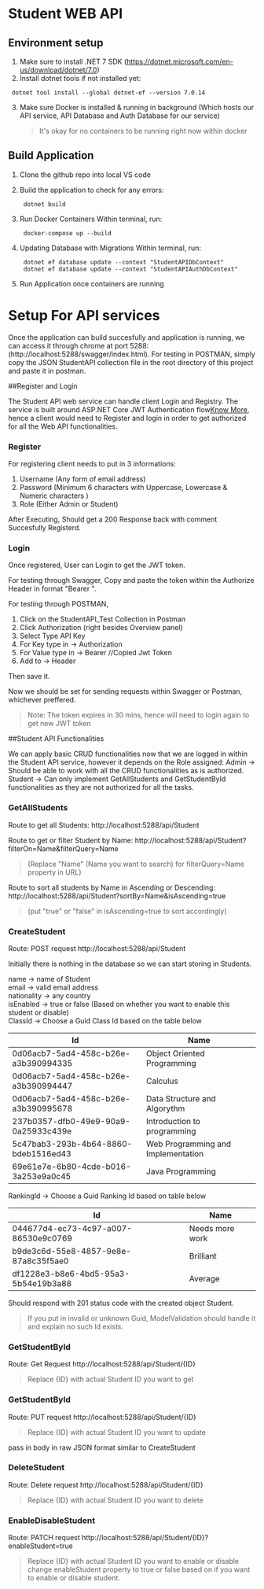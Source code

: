 # Student WEB API

## Environment setup

1. Make sure to install .NET 7 SDK (https://dotnet.microsoft.com/en-us/download/dotnet/7.0)
2. Install dotnet tools if not installed yet:

```
 dotnet tool install --global dotnet-ef --version 7.0.14

```

3. Make sure Docker is installed & running in background (Which hosts our API service, API Database and Auth Database for our service)
   > It's okay for no containers to be running right now within docker

## Build Application

1. Clone the github repo into local VS code
2. Build the application to check for any errors:

   ```
    dotnet build
   ```

3. Run Docker Containers
   Within terminal, run:

   ```
    docker-compose up --build

   ```

4. Updating Database with Migrations
   Within terminal, run:

   ```
    dotnet ef database update --context "StudentAPIDbContext"
    dotnet ef database update --context "StudentAPIAuthDbContext"

   ```

5. Run Application once containers are running

# Setup For API services

Once the application can build succesfully and application is running, we can access it through chrome at port 5288:(http://localhost:5288/swagger/index.html).
For testing in POSTMAN, simply copy the JSON StudentAPI collection file in the root directory of this project and paste it in postman.

##Register and Login

The Student API web service can handle client Login and Registry. The service is built around ASP.NET Core JWT Authentication flow[Know More](https://dev.to/fabriziobagala/jwt-authentication-in-aspnet-13ma), hence a client would need to Register and login in order to get authorized for all the Web API functionalities.

### Register

For registering client needs to put in 3 informations:

1.  Username (Any form of email address)
2.  Password (Minimum 6 characters with Uppercase, Lowercase & Numeric characters )
3.  Role (Either Admin or Student)

After Executing, Should get a 200 Response back with comment Succesfully Registerd.

### Login

Once registered, User can Login to get the JWT token.

For testing through Swagger, Copy and paste the token within the Authorize Header in format "Bearer <paste JWT Token we got >".

For testing through POSTMAN,

1. Click on the StudentAPI_Test Collection in Postman
2. Click Authorization (right besides Overview panel)
3. Select Type API Key
4. For Key type in -> Authorization
5. For Value type in -> Bearer //Copied Jwt Token
6. Add to -> Header

Then save it.

Now we should be set for sending requests within Swagger or Postman, whichever preffered.

> Note: The token expires in 30 mins, hence will need to login again to get new JWT token

##Student API Functionalities

We can apply basic CRUD functionalities now that we are logged in within the Student API service, however it depends on the Role assigned:
Admin -> Should be able to work with all the CRUD functionalities as is authorized.
Student -> Can only implement GetAllStudents and GetStudentById functionalities as they are not authorized for all the tasks.

### GetAllStudents

Route to get all Students: http://localhost:5288/api/Student

Route to get or filter Student by Name: http://localhost:5288/api/Student?filterOn=Name&filterQuery=Name

> (Replace "Name" (Name you want to search) for filterQuery=Name property in URL)

Route to sort all students by Name in Ascending or Descending: http://localhost:5288/api/Student?sortBy=Name&isAscending=true

> (put "true" or "false" in isAscending=true to sort accordingly)

### CreateStudent

Route: POST request http://localhost:5288/api/Student

Initially there is nothing in the database so we can start storing in Students.

name -> name of Student <br>
email -> valid email address<br>
nationality -> any country<br>
isEnabled -> true or false (Based on whether you want to enable this student or disable)<br>
ClassId -> Choose a Guid Class Id based on the table below<br>

| Id                                   | Name                               |
| ------------------------------------ | ---------------------------------- |
| 0d06acb7-5ad4-458c-b26e-a3b390994335 | Object Oriented Programming        |
| 0d06acb7-5ad4-458c-b26e-a3b390994447 | Calculus                           |
| 0d06acb7-5ad4-458c-b26e-a3b390995678 | Data Structure and Algorythm       |
| 237b0357-dfb0-49e9-90a9-0a25933c439e | Introduction to programming        |
| 5c47bab3-293b-4b64-8860-bdeb1516ed43 | Web Programming and Implementation |
| 69e61e7e-6b80-4cde-b016-3a253e9a0c45 | Java Programming                   |

RankingId -> Choose a Guid Ranking Id based on table below

| Id                                   | Name            |
| ------------------------------------ | --------------- |
| 044677d4-ec73-4c97-a007-86530e9c0769 | Needs more work |
| b9de3c6d-55e8-4857-9e8e-87a8c35f5ae0 | Brilliant       |
| df1228e3-b8e6-4bd5-95a3-5b54e19b3a88 | Average         |

Should respond with 201 status code with the created object Student.

> If you put in invalid or unknown Guid, ModelValidation should handle it and explain no such Id exists.

### GetStudentById

Route: Get Request http://localhost:5288/api/Student/{ID}

> Replace {ID} with actual Student ID you want to get

### GetStudentById

Route: PUT request http://localhost:5288/api/Student/{ID}

> Replace {ID} with actual Student ID you want to update

pass in body in raw JSON format similar to CreateStudent

### DeleteStudent

Route: Delete request http://localhost:5288/api/Student/{ID}

> Replace {ID} with actual Student ID you want to delete

### EnableDisableStudent

Route: PATCH request http://localhost:5288/api/Student/{ID}?enableStudent=true

> Replace {ID} with actual Student ID you want to enable or disable
> change enableStudent property to true or false based on if you want to enable or disable student.
